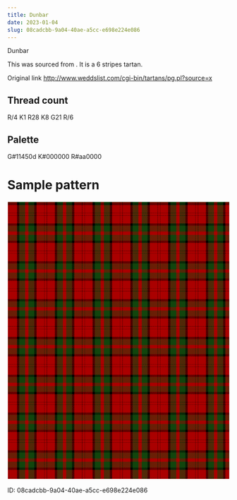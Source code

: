 ```yaml
---
title: Dunbar
date: 2023-01-04
slug: 08cadcbb-9a04-40ae-a5cc-e698e224e086
---
```

Dunbar

This was sourced from <no value>.  It is a 6 stripes tartan.

Original link http://www.weddslist.com/cgi-bin/tartans/pg.pl?source=x

## Thread count
R/4 K1 R28 K8 G21 R/6

## Palette
G#11450d K#000000 R#aa0000

# Sample pattern

![Tartan detail](tartan.png "R/4 K1 R28 K8 G21 R/6 tartan")

ID: 08cadcbb-9a04-40ae-a5cc-e698e224e086